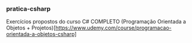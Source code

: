 ### pratica-csharp

Exercícios propostos do curso C# COMPLETO (Programação Orientada a Objetos + Projetos)[https://www.udemy.com/course/programacao-orientada-a-objetos-csharp]